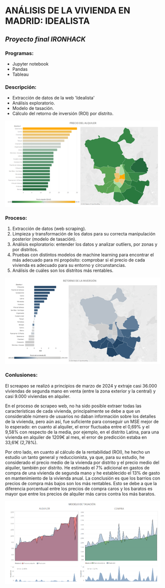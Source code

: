 # ANÁLISIS DE LA VIVIENDA EN MADRID: IDEALISTA
## _Proyecto final IRONHACK_

### Programas:
- Jupyter notebook
- Pandas
- Tableau

### Descripción:

- Extracción de datos de la web 'Idealista'
- Análisis exploratorio.
- Modelo de tasación.
- Cálculo del retorno de inversión (ROI) por distrito.

![plot](sc1.png)

### Proceso:

1. Extracción de datos (web scraping).
2. Limpieza y transformación de los datos para su correcta manipulación posterior (modelo de tasación).
3. Análisis exploratorio: entender los datos y analizar outliers, por zonas y por distritos.
4. Pruebas con distintos modelos de machine learning para encontrar el más adecuado para mi propósito: comprobar si el precio de cada vivienda es adecuado para su entorno y circunstancias.
5. Análisis de cuáles son los distritos más rentables.

![plot](sc2.png)
 
### Conlusiones:

El screapeo se realizó a principios de marzo de 2024 y extraje casi 36.000 viviendas de segunda mano en venta (entre la zona exterior y la central) y casi 9.000 viviendas en alquiler.

En el proceso de scrapeo web, no ha sido posible extraer todas las características de cada vivienda, principalmente se debe a que un considerable número de usuarios no daban información sobre los detalles de la vivienda, pero aún así, fue suficiente para conseguir un MSE mejor de lo esperado: en cuanto al alquiler, el error fluctuaba entre el 0,69% y el 9,58% con respecto de la media, por ejemplo, en el distrito Latina, para una vivienda en alquiler de 1209€ al mes, el error de predicción estaba en 33,61€ (2,78%).

Por otro lado, en cuanto al cálculo de la rentabilidad (ROI), he hecho un estudio un tanto general y reduccionista, ya que, para su estudio, he considerado el precio medio de la vivienda por distrito y el precio medio del alquiler, también por distrito. He estimado el 7% adicional en gastos de compra de una vivienda de segunda mano y he establecido el 13% de gasto en mantenimiento de la vivienda anual. La conclusión es que los barrios con precios de compra más bajos son los más rentables. Esto se debe a que la diferencia porcentual entre los precios de compra caros y los baratos es mayor que entre los precios de alquiler más caros contra los más baratos.

![plot](sc3.png)
